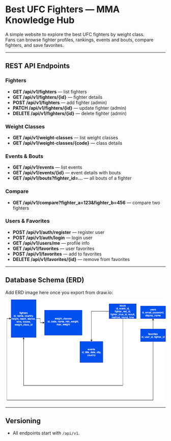 # Best UFC Fighters — MMA Knowledge Hub

A simple website to explore the best UFC fighters by weight class.  
Fans can browse fighter profiles, rankings, events and bouts, compare fighters, and save favorites.

---

## REST API Endpoints

### Fighters
- **GET /api/v1/fighters** — list fighters  
- **GET /api/v1/fighters/{id}** — fighter details  
- **POST /api/v1/fighters** — add fighter (admin)  
- **PATCH /api/v1/fighters/{id}** — update fighter (admin)  
- **DELETE /api/v1/fighters/{id}** — delete fighter (admin)  

### Weight Classes
- **GET /api/v1/weight-classes** — list weight classes  
- **GET /api/v1/weight-classes/{code}** — class details  

### Events & Bouts
- **GET /api/v1/events** — list events  
- **GET /api/v1/events/{id}** — event details with bouts  
- **GET /api/v1/bouts?fighter_id=...** — all bouts of a fighter  

### Compare
- **GET /api/v1/compare?fighter_a=123&fighter_b=456** — compare two fighters  

### Users & Favorites
- **POST /api/v1/auth/register** — register user  
- **POST /api/v1/auth/login** — login user  
- **GET /api/v1/users/me** — profile info  
- **GET /api/v1/favorites** — user favorites  
- **POST /api/v1/favorites** — add to favorites  
- **DELETE /api/v1/favorites/{id}** — remove from favorites  

---

## Database Schema (ERD)

Add ERD image here once you export from draw.io:

![Database ERD](./erd.png)

---

## Versioning
- All endpoints start with `/api/v1`.  
